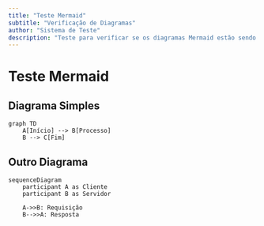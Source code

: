 ```yaml
---
title: "Teste Mermaid"
subtitle: "Verificação de Diagramas"
author: "Sistema de Teste"
description: "Teste para verificar se os diagramas Mermaid estão sendo gerados corretamente"
---
```


# Teste Mermaid

## Diagrama Simples

```mermaid
graph TD
    A[Início] --> B[Processo]
    B --> C[Fim]
```

## Outro Diagrama

```mermaid
sequenceDiagram
    participant A as Cliente
    participant B as Servidor
    
    A->>B: Requisição
    B-->>A: Resposta
``` 